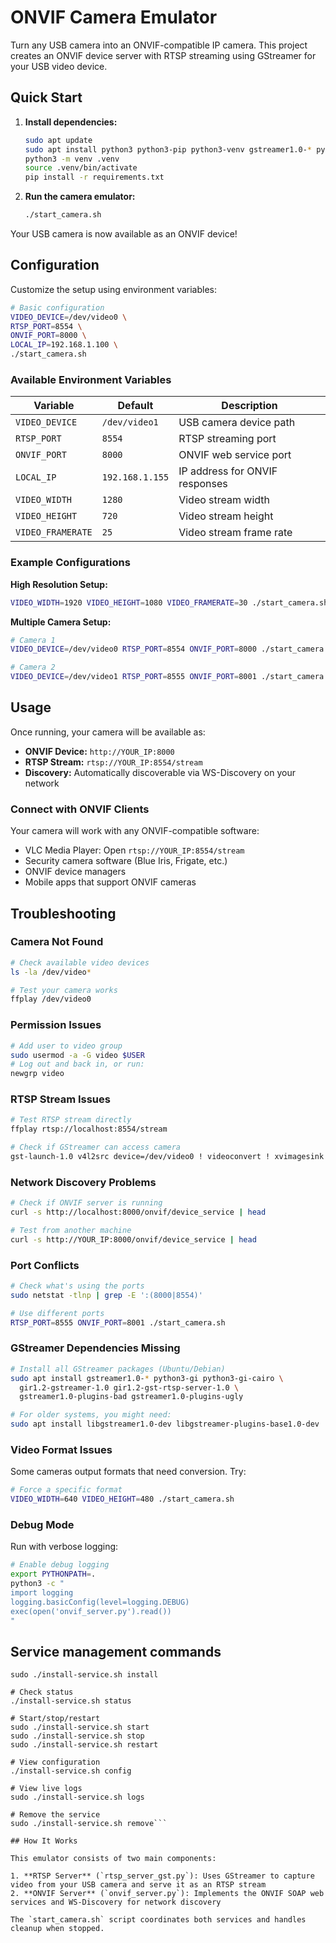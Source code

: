 # ONVIF Camera Emulator

Turn any USB camera into an ONVIF-compatible IP camera. This project creates an ONVIF device server with RTSP streaming using GStreamer for your USB video device.

## Quick Start

1. **Install dependencies:**
   ```bash
   sudo apt update
   sudo apt install python3 python3-pip python3-venv gstreamer1.0-* python3-gi python3-gi-cairo gir1.2-gstreamer-1.0 gir1.2-gst-rtsp-server-1.0
   python3 -m venv .venv
   source .venv/bin/activate
   pip install -r requirements.txt
   ```

2. **Run the camera emulator:**
   ```bash
   ./start_camera.sh
   ```

Your USB camera is now available as an ONVIF device!

## Configuration

Customize the setup using environment variables:

```bash
# Basic configuration
VIDEO_DEVICE=/dev/video0 \
RTSP_PORT=8554 \
ONVIF_PORT=8000 \
LOCAL_IP=192.168.1.100 \
./start_camera.sh
```

### Available Environment Variables

| Variable | Default | Description |
|----------|---------|-------------|
| `VIDEO_DEVICE` | `/dev/video1` | USB camera device path |
| `RTSP_PORT` | `8554` | RTSP streaming port |
| `ONVIF_PORT` | `8000` | ONVIF web service port |
| `LOCAL_IP` | `192.168.1.155` | IP address for ONVIF responses |
| `VIDEO_WIDTH` | `1280` | Video stream width |
| `VIDEO_HEIGHT` | `720` | Video stream height |
| `VIDEO_FRAMERATE` | `25` | Video stream frame rate |

### Example Configurations

**High Resolution Setup:**
```bash
VIDEO_WIDTH=1920 VIDEO_HEIGHT=1080 VIDEO_FRAMERATE=30 ./start_camera.sh
```

**Multiple Camera Setup:**
```bash
# Camera 1
VIDEO_DEVICE=/dev/video0 RTSP_PORT=8554 ONVIF_PORT=8000 ./start_camera.sh &

# Camera 2  
VIDEO_DEVICE=/dev/video1 RTSP_PORT=8555 ONVIF_PORT=8001 ./start_camera.sh &
```

## Usage

Once running, your camera will be available as:

- **ONVIF Device:** `http://YOUR_IP:8000`
- **RTSP Stream:** `rtsp://YOUR_IP:8554/stream`
- **Discovery:** Automatically discoverable via WS-Discovery on your network

### Connect with ONVIF Clients

Your camera will work with any ONVIF-compatible software:
- VLC Media Player: Open `rtsp://YOUR_IP:8554/stream`
- Security camera software (Blue Iris, Frigate, etc.)
- ONVIF device managers
- Mobile apps that support ONVIF cameras

## Troubleshooting

### Camera Not Found
```bash
# Check available video devices
ls -la /dev/video*

# Test your camera works
ffplay /dev/video0
```

### Permission Issues
```bash
# Add user to video group
sudo usermod -a -G video $USER
# Log out and back in, or run:
newgrp video
```

### RTSP Stream Issues
```bash
# Test RTSP stream directly
ffplay rtsp://localhost:8554/stream

# Check if GStreamer can access camera
gst-launch-1.0 v4l2src device=/dev/video0 ! videoconvert ! xvimagesink
```

### Network Discovery Problems
```bash
# Check if ONVIF server is running
curl -s http://localhost:8000/onvif/device_service | head

# Test from another machine
curl -s http://YOUR_IP:8000/onvif/device_service | head
```

### Port Conflicts
```bash
# Check what's using the ports
sudo netstat -tlnp | grep -E ':(8000|8554)'

# Use different ports
RTSP_PORT=8555 ONVIF_PORT=8001 ./start_camera.sh
```

### GStreamer Dependencies Missing
```bash
# Install all GStreamer packages (Ubuntu/Debian)
sudo apt install gstreamer1.0-* python3-gi python3-gi-cairo \
  gir1.2-gstreamer-1.0 gir1.2-gst-rtsp-server-1.0 \
  gstreamer1.0-plugins-bad gstreamer1.0-plugins-ugly

# For older systems, you might need:
sudo apt install libgstreamer1.0-dev libgstreamer-plugins-base1.0-dev
```

### Video Format Issues
Some cameras output formats that need conversion. Try:
```bash
# Force a specific format
VIDEO_WIDTH=640 VIDEO_HEIGHT=480 ./start_camera.sh
```

### Debug Mode
Run with verbose logging:
```bash
# Enable debug logging
export PYTHONPATH=.
python3 -c "
import logging
logging.basicConfig(level=logging.DEBUG)
exec(open('onvif_server.py').read())
"
```
## Service management commands
```# Install the service
sudo ./install-service.sh install

# Check status
./install-service.sh status

# Start/stop/restart
sudo ./install-service.sh start
sudo ./install-service.sh stop
sudo ./install-service.sh restart

# View configuration
./install-service.sh config

# View live logs
sudo ./install-service.sh logs

# Remove the service
sudo ./install-service.sh remove```

## How It Works

This emulator consists of two main components:

1. **RTSP Server** (`rtsp_server_gst.py`): Uses GStreamer to capture video from your USB camera and serve it as an RTSP stream
2. **ONVIF Server** (`onvif_server.py`): Implements the ONVIF SOAP web services and WS-Discovery for network discovery

The `start_camera.sh` script coordinates both services and handles cleanup when stopped.
